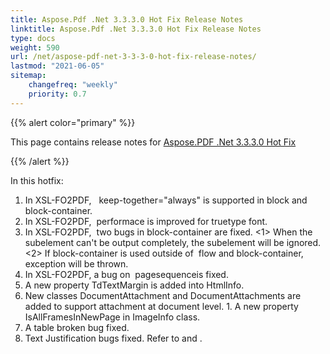 ```yaml
---
title: Aspose.Pdf .Net 3.3.3.0 Hot Fix Release Notes
linktitle: Aspose.Pdf .Net 3.3.3.0 Hot Fix Release Notes
type: docs
weight: 590
url: /net/aspose-pdf-net-3-3-3-0-hot-fix-release-notes/
lastmod: "2021-06-05"
sitemap:
    changefreq: "weekly"
    priority: 0.7
---
```


{{% alert color="primary" %}}

This page contains release notes for [Aspose.PDF .Net 3.3.3.0 Hot Fix](http://www.aspose.com/downloads/pdf/net/new-releases/aspose.pdf-.net-3.3.3.0-hot-fix/)

{{% /alert %}}

In this hotfix:

1. In XSL-FO2PDF,   keep-together="always" is supported in block and block-container.
1. In XSL-FO2PDF,  performace is improved for truetype font.
1. In XSL-FO2PDF,  two bugs in block-container are fixed. <1> When the subelement can't be output completely, the subelement will be ignored. <2> If block-container is used outside of  flow and block-container, exception will be thrown.
1. In XSL-FO2PDF, a bug on  pagesequenceis fixed.
1. A new property TdTextMargin is added into HtmlInfo.
1. New classes DocumentAttachment and DocumentAttachments are added to support attachment at document level.
1. A new property IsAllFramesInNewPage in ImageInfo class.
1. A table broken bug fixed.
1. Text Justification bugs fixed. Refer to and .
